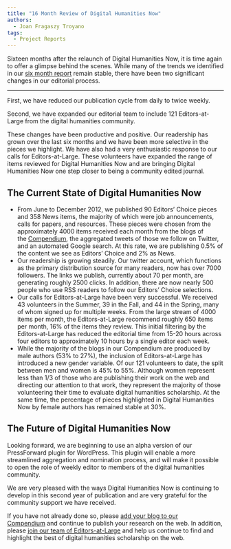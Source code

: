 ```yaml
---
title: "16 Month Review of Digital Humanities Now"
authors:
  - Joan Fragaszy Troyano
tags:
  - Project Reports
---
```


Sixteen months after the relaunch of Digital Humanities Now, it is time again to offer a glimpse behind the scenes. While many of the trends we identified in our [six month report](http://digitalhumanitiesnow.org/2012/05/six-month-review-of-digital-humanities-now/) remain stable, there have been two significant changes in our editorial process.

---

First, we have reduced our publication cycle from daily to twice weekly.

Second, we have expanded our editorial team to include 121 Editors-at-Large from the digital humanities community.

These changes have been productive and positive. Our readership has grown over the last six months and we have been more selective in the pieces we highlight. We have also had a very enthusiastic response to our calls for Editors-at-Large. These volunteers have expanded the range of items reviewed for Digital Humanities Now and are bringing Digital Humanities Now one step closer to being a community edited journal.

## The Current State of Digital Humanities Now

*   From June to December 2012, we published 90 Editors’ Choice pieces and 358 News items, the majority of which were job announcements, calls for papers, and resources. These pieces were chosen from the approximately 4000 items received each month from the blogs of the [Compendium](https://docs.google.com/spreadsheet/pub?hl=en_US&hl=en_US&key=0AucqXAIBhf_idGNlZzVjSGkxQU9XNU4yb0w1clMxeXc&single=true&gid=3&output=html), the aggregated tweets of those we follow on Twitter, and an automated Google search. At this rate, we are publishing 0.5% of the content we see as Editors’ Choice and 2% as News.
*   Our readership is growing steadily. Our twitter account, which functions as the primary distribution source for many readers, now has over 7000 followers. The links we publish, currently about 70 per month, are generating roughly 2500 clicks. In addition, there are now nearly 500 people who use RSS readers to follow our Editors’ Choice selections.
*   Our calls for Editors-at-Large have been very successful. We received 43 volunteers in the Summer, 39 in the Fall, and 44 in the Spring, many of whom signed up for multiple weeks. From the large stream of 4000 items per month, the Editors-at-Large recommend roughly 650 items per month, 16% of the items they review. This initial filtering by the Editors-at-Large has reduced the editorial time from 15-20 hours across four editors to approximately 10 hours by a single editor each week.
*   While the majority of the blogs in our Compendium are produced by male authors (53% to 27%), the inclusion of Editors-at-Large has introduced a new gender variable. Of our 121 volunteers to date, the split between men and women is 45% to 55%. Although women represent less than 1/3 of those who are publishing their work on the web and directing our attention to that work, they represent the majority of those volunteering their time to evaluate digital humanities scholarship. At the same time, the percentage of pieces highlighted in Digital Humanities Now by female authors has remained stable at 30%.

## The Future of Digital Humanities Now

Looking forward, we are beginning to use an alpha version of our PressForward plugin for WordPress. This plugin will enable a more streamlined aggregation and nomination process, and will make it possible to open the role of weekly editor to members of the digital humanities community.

We are very pleased with the ways Digital Humanities Now is continuing to develop in this second year of publication and are very grateful for the community support we have received.

If you have not already done so, please [add your blog to our Compendium](http://digitalhumanitiesnow.org/submit-your-work/) and continue to publish your research on the web. In addition, please [join our team of Editors-at-Large](http://digitalhumanitiesnow.org/help-edit-dhnow/) and help us continue to find and highlight the best of digital humanities scholarship on the web.
